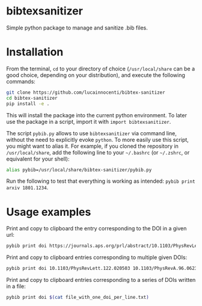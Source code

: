# bibtexsanitizer
Simple python package to manage and sanitize .bib files.

# Installation

From the terminal, `cd` to your directory of choice (`/usr/local/share` can be a good choice, depending on your distribution),
and execute the following commands:
```bash
git clone https://github.com/lucainnocenti/bibtex-sanitizer
cd bibtex-sanitizer
pip install -e .
```
This will install the package into the current python environment.
To later use the package in a script, import it with `import bibtexsanitizer`.

The script `pybib.py` allows to use `bibtexsanitizer` via command line, without the need to explicitly evoke `python`.
To more easily use this script, you might want to alias it. For example, if you cloned the repository in `/usr/local/share`,
add the following line to your `~/.bashrc` (or `~/.zshrc`, or equivalent for your shell):
```bash
alias pybib=/usr/local/share/bibtex-sanitizer/pybib.py
```
Run the following to test that everything is working as intended: `pybib print arxiv 1801.1234`.

# Usage examples

Print and copy to clipboard the entry corresponding to the DOI in a given url:

```bash
pybib print doi https://journals.aps.org/prl/abstract/10.1103/PhysRevLett.102.193601
```

Print and copy to clipboard entries corresponding to multiple given DOIs:

```bash
pybib print doi 10.1103/PhysRevLett.122.020503 10.1103/PhysRevA.96.062326 10.1088/1367-2630/aaad92
```

Print and copy to clipboard entries corresponding to a series of DOIs written in a file:
```bash
pybib print doi $(cat file_with_one_doi_per_line.txt)
```
